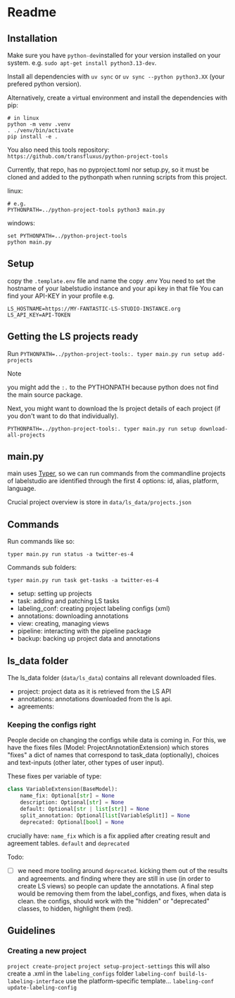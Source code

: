# Readme

## Installation

Make sure you have `python-dev`installed for your version installed on your system. 
e.g. `sudo apt-get install python3.13-dev`.

Install all dependencies with `uv sync` or `uv sync --python python3.XX` (your prefered python version).

Alternatively, create a virtual environment and install the dependencies with pip:
```shell
# in linux
python -m venv .venv
. ./venv/bin/activate
pip install -e .
```

You also need this tools repository:
`https://github.com/transfluxus/python-project-tools`

Currently, that repo, has no pyproject.toml nor setup.py, so it must be cloned and added to the
pythonpath when running scripts from this project.

linux:
```
# e.g. 
PYTHONPATH=../python-project-tools python3 main.py
```

windows:
```
set PYTHONPATH=../python-project-tools
python main.py
```
## Setup

copy the `.template.env` file and name the copy .env
You need to set the hostname of your labelstudio instance and your api key in that file
You can find your API-KEY in your profile 
e.g.

```shell
LS_HOSTNAME=https://MY-FANTASTIC-LS-STUDIO-INSTANCE.org
LS_API_KEY=API-TOKEN
```

## Getting the LS projects ready

Run 
`PYTHONPATH=../python-project-tools:. typer main.py run setup add-projects`

> [!NOTE] 
> you might add the `:.` to the PYTHONPATH because python does not find the main source package.

Next, you might want to download the ls project details of each project (if you don't want to do that individually).

`PYTHONPATH=../python-project-tools:. typer main.py run setup download-all-projects`

## main.py

main uses [Typer](https://typer.tiangolo.com/), so we can run commands from the commandline
projects of labelstudio are identified through the first 4 options: id, alias, platform, language.

Crucial project overview is store in `data/ls_data/projects.json` 

## Commands

Run commands like so:

`typer main.py run status -a twitter-es-4`

Commands sub folders:

`typer main.py run task get-tasks -a twitter-es-4`

- setup: setting up projects
- task: adding and patching LS tasks
- labeling_conf: creating project labeling configs (xml)
- annotations:  downloading annotations
- view: creating, managing views
- pipeline: interacting with the pipeline package
- backup: backing up project data and annotations
    

## ls_data folder
The ls_data folder (`data/ls_data`) contains all relevant downloaded files.
- project: project data as it is retrieved from the LS API
- annotations: annotations downloaded from the ls api.
- agreements:
### Keeping the configs right

People decide on changing the configs while data is coming in.
For this, we have the fixes files (Model: ProjectAnnotationExtension)
which stores "fixes" a dict of names that correspond to task_data (optionally),
choices and text-inputs (other later, other types of user input).

These fixes per variable of type:

```python
class VariableExtension(BaseModel):
    name_fix: Optional[str] = None
    description: Optional[str] = None
    default: Optional[str | list[str]] = None
    split_annotation: Optional[list[VariableSplit]] = None
    deprecated: Optional[bool] = None
```

crucially have: `name_fix` which is a fix applied after creating result and agreement tables.
`default` and `deprecated`

Todo:
- [ ] we need more tooling around `deprecated`. kicking them out of the results and agreements. 
    and finding where they are still in use (in order to create LS views) so people can update the annotations.
    A final step  would be removing them from the label_configs, and fixes, when data is clean.
   the configs, should work with the "hidden" or "deprecated" classes, to hidden, highlight them (red).

## Guidelines

### Creating a new project

`project create-project`
`project setup-project-settings`
this will also create a <id>.xml in the `labeling_configs` folder
`labeling-conf build-ls-labeling-interface`
use the platform-specific template...
`labeling-conf update-labeling-config`


